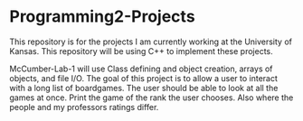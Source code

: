 # Programming2-Projects
This repository is for the projects I am currently working at the University of Kansas.
This repository will be using C++ to implement these projects.

McCumber-Lab-1 will use Class defining and object creation, arrays of objects, and file I/O.
The goal of this project is to allow a user to interact with a long list of boardgames. The user should be able to look at all the games at once. Print the game of the rank the user chooses. Also where the people and my professors ratings differ.
